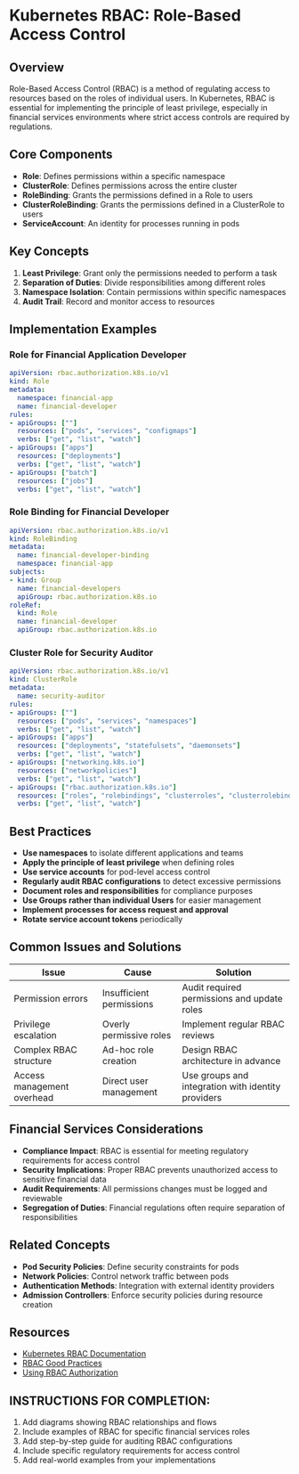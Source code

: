 # Kubernetes RBAC: Role-Based Access Control

## Overview

Role-Based Access Control (RBAC) is a method of regulating access to resources based on the roles of individual users. In Kubernetes, RBAC is essential for implementing the principle of least privilege, especially in financial services environments where strict access controls are required by regulations.

## Core Components

- **Role**: Defines permissions within a specific namespace
- **ClusterRole**: Defines permissions across the entire cluster
- **RoleBinding**: Grants the permissions defined in a Role to users
- **ClusterRoleBinding**: Grants the permissions defined in a ClusterRole to users
- **ServiceAccount**: An identity for processes running in pods

## Key Concepts

1. **Least Privilege**: Grant only the permissions needed to perform a task
2. **Separation of Duties**: Divide responsibilities among different roles
3. **Namespace Isolation**: Contain permissions within specific namespaces
4. **Audit Trail**: Record and monitor access to resources

## Implementation Examples

### Role for Financial Application Developer

```yaml
apiVersion: rbac.authorization.k8s.io/v1
kind: Role
metadata:
  namespace: financial-app
  name: financial-developer
rules:
- apiGroups: [""]
  resources: ["pods", "services", "configmaps"]
  verbs: ["get", "list", "watch"]
- apiGroups: ["apps"]
  resources: ["deployments"]
  verbs: ["get", "list", "watch"]
- apiGroups: ["batch"]
  resources: ["jobs"]
  verbs: ["get", "list", "watch"]
```

### Role Binding for Financial Developer

```yaml
apiVersion: rbac.authorization.k8s.io/v1
kind: RoleBinding
metadata:
  name: financial-developer-binding
  namespace: financial-app
subjects:
- kind: Group
  name: financial-developers
  apiGroup: rbac.authorization.k8s.io
roleRef:
  kind: Role
  name: financial-developer
  apiGroup: rbac.authorization.k8s.io
```

### Cluster Role for Security Auditor

```yaml
apiVersion: rbac.authorization.k8s.io/v1
kind: ClusterRole
metadata:
  name: security-auditor
rules:
- apiGroups: [""]
  resources: ["pods", "services", "namespaces"]
  verbs: ["get", "list", "watch"]
- apiGroups: ["apps"]
  resources: ["deployments", "statefulsets", "daemonsets"]
  verbs: ["get", "list", "watch"]
- apiGroups: ["networking.k8s.io"]
  resources: ["networkpolicies"]
  verbs: ["get", "list", "watch"]
- apiGroups: ["rbac.authorization.k8s.io"]
  resources: ["roles", "rolebindings", "clusterroles", "clusterrolebindings"]
  verbs: ["get", "list", "watch"]
```

## Best Practices

- **Use namespaces** to isolate different applications and teams
- **Apply the principle of least privilege** when defining roles
- **Use service accounts** for pod-level access control
- **Regularly audit RBAC configurations** to detect excessive permissions
- **Document roles and responsibilities** for compliance purposes
- **Use Groups rather than individual Users** for easier management
- **Implement processes for access request and approval**
- **Rotate service account tokens** periodically

## Common Issues and Solutions

| Issue | Cause | Solution |
|-------|-------|----------|
| Permission errors | Insufficient permissions | Audit required permissions and update roles |
| Privilege escalation | Overly permissive roles | Implement regular RBAC reviews |
| Complex RBAC structure | Ad-hoc role creation | Design RBAC architecture in advance |
| Access management overhead | Direct user management | Use groups and integration with identity providers |

## Financial Services Considerations

- **Compliance Impact**: RBAC is essential for meeting regulatory requirements for access control
- **Security Implications**: Proper RBAC prevents unauthorized access to sensitive financial data
- **Audit Requirements**: All permissions changes must be logged and reviewable
- **Segregation of Duties**: Financial regulations often require separation of responsibilities

## Related Concepts

- **Pod Security Policies**: Define security constraints for pods
- **Network Policies**: Control network traffic between pods
- **Authentication Methods**: Integration with external identity providers
- **Admission Controllers**: Enforce security policies during resource creation

## Resources

- [Kubernetes RBAC Documentation](https://kubernetes.io/docs/reference/access-authn-authz/rbac/)
- [RBAC Good Practices](https://kubernetes.io/docs/concepts/security/rbac-good-practices/)
- [Using RBAC Authorization](https://kubernetes.io/docs/reference/access-authn-authz/rbac/)

## INSTRUCTIONS FOR COMPLETION:
1. Add diagrams showing RBAC relationships and flows
2. Include examples of RBAC for specific financial services roles
3. Add step-by-step guide for auditing RBAC configurations
4. Include specific regulatory requirements for access control
5. Add real-world examples from your implementations
